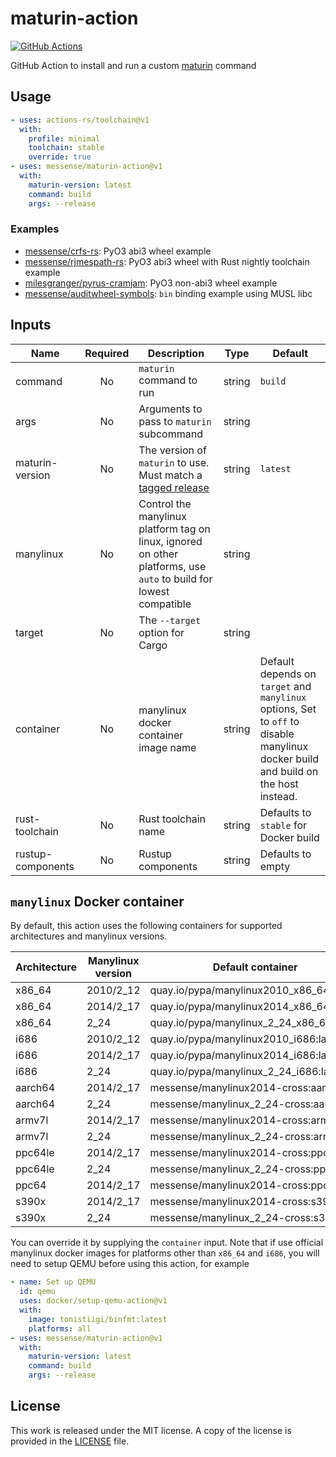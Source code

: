 # maturin-action

[![GitHub Actions](https://github.com/messense/maturin-action/actions/workflows/test.yml/badge.svg)](https://github.com/messense/maturin-action/actions?query=workflow%3ATest)

GitHub Action to install and run a custom [maturin](https://github.com/PyO3/maturin) command

## Usage

```yaml
- uses: actions-rs/toolchain@v1
  with:
    profile: minimal
    toolchain: stable
    override: true
- uses: messense/maturin-action@v1
  with:
    maturin-version: latest
    command: build
    args: --release
```

### Examples

* [messense/crfs-rs](https://github.com/messense/crfs-rs/blob/main/.github/workflows/Python.yml): PyO3 abi3 wheel example
* [messense/rjmespath-rs](https://github.com/messense/rjmespath-py/blob/main/.github/workflows/CI.yml): PyO3 abi3 wheel with Rust nightly toolchain example
* [milesgranger/pyrus-cramjam](https://github.com/milesgranger/pyrus-cramjam/blob/master/.github/workflows/CI.yml): PyO3 non-abi3 wheel example
* [messense/auditwheel-symbols](https://github.com/messense/auditwheel-symbols/blob/master/.github/workflows/CI.yml): `bin` binding example using MUSL libc

## Inputs

| Name              | Required | Description                                                                                                        | Type   | Default                                                                                                                            |
| ----------------- | :------: | ------------------------------------------------------------------------------------------------------------------ | ------ | ---------------------------------------------------------------------------------------------------------------------------------- |
| command           |    No    | `maturin` command to run                                                                                           | string | `build`                                                                                                                            |
| args              |    No    | Arguments to pass to `maturin` subcommand                                                                          | string |                                                                                                                                    |
| maturin-version   |    No    | The version of `maturin` to use. Must match a [tagged release]                                                     | string | `latest`                                                                                                                           |
| manylinux         |    No    | Control the manylinux platform tag on linux, ignored on other platforms, use `auto` to build for lowest compatible | string |                                                                                                                                    |
| target            |    No    | The `--target` option for Cargo                                                                                    | string |                                                                                                                                    |
| container         |    No    | manylinux docker container image name                                                                              | string | Default depends on `target` and `manylinux` options, Set to `off` to disable manylinux docker build and build on the host instead. |
| rust-toolchain    |    No    | Rust toolchain name                                                                                                | string | Defaults to `stable` for Docker build                                                                                              |
| rustup-components |    No    | Rustup components                                                                                                  | string | Defaults to empty                                                                                                                  |


## `manylinux` Docker container

By default, this action uses the following containers for supported architectures and manylinux versions.

| Architecture | Manylinux version | Default container                         |
| ------------ | ----------------- | ----------------------------------------- |
| x86_64       | 2010/2_12         | quay.io/pypa/manylinux2010_x86_64:latest  |
| x86_64       | 2014/2_17         | quay.io/pypa/manylinux2014_x86_64:latest  |
| x86_64       | 2_24              | quay.io/pypa/manylinux_2_24_x86_64:latest |
| i686         | 2010/2_12         | quay.io/pypa/manylinux2010_i686:latest    |
| i686         | 2014/2_17         | quay.io/pypa/manylinux2014_i686:latest    |
| i686         | 2_24              | quay.io/pypa/manylinux_2_24_i686:latest   |
| aarch64      | 2014/2_17         | messense/manylinux2014-cross:aarch64      |
| aarch64      | 2_24              | messense/manylinux_2_24-cross:aarch64     |
| armv7l       | 2014/2_17         | messense/manylinux2014-cross:armv7        |
| armv7l       | 2_24              | messense/manylinux_2_24-cross:armv7       |
| ppc64le      | 2014/2_17         | messense/manylinux2014-cross:ppc64le      |
| ppc64le      | 2_24              | messense/manylinux_2_24-cross:ppc64le     |
| ppc64        | 2014/2_17         | messense/manylinux2014-cross:ppc64        |
| s390x        | 2014/2_17         | messense/manylinux2014-cross:s390x        |
| s390x        | 2_24              | messense/manylinux_2_24-cross:s390x       |

You can override it by supplying the `container` input.
Note that if use official manylinux docker images for platforms other than `x86_64` and `i686`,
you will need to setup QEMU before using this action, for example

```yaml
- name: Set up QEMU
  id: qemu
  uses: docker/setup-qemu-action@v1
  with:
    image: tonistiigi/binfmt:latest
    platforms: all
- uses: messense/maturin-action@v1
  with:
    maturin-version: latest
    command: build
    args: --release
```

## License

This work is released under the MIT license. A copy of the license is provided in the [LICENSE](./LICENSE) file.

[tagged release]: https://github.com/PyO3/maturin/releases
